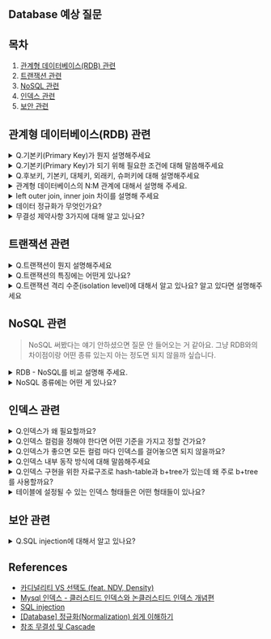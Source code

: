 ## Database 예상 질문

## 목차

1. [관계형 데이터베이스(RDB) 관련](#관계형-데이터베이스rdb-관련)
1. [트랜잭션 관련](#트랜잭션-관련)
1. [NoSQL 관련](#nosql-관련)
1. [인덱스 관련](#인덱스-관련)
1. [보안 관련](#보안-관련)

## 관계형 데이터베이스(RDB) 관련

<details>
<summary>Q.기본키(Primary Key)가 뭔지 설명해주세요</summary>

candidate key 중 선택한 main key로써, 각 row를 unique하게 구분하는 column(또는 column의 집합)을 말합니다. 그래서 기본키는 Null 값을 가질 수 없고, 중복된 값을 가질 수 없습니다. 기본키는 table당 1개만 지정해야합니다.
</details>

<details>
<summary>Q.기본키(Primary Key)가 되기 위해 필요한 조건에 대해 말씀해주세요</summary>

유일성, 최소성을 만족해야 하며 기본키가 되는 컬럼은 NULL이 되면 안 됩니다.
1. 유일성은 테이블 내 하나의 튜플을 유일하게 식별할 수 있는 속성을 의미합니다.
2. 최소성은 유일성을 만족하는 속성의 집합 중 속성(원소)가 하나만 사라져도 튜플을 유일하게 식별할 수 없음을 의미합니다.
</details>

<details>
<summary>Q.후보키, 기본키, 대체키, 외래키, 슈퍼키에 대해 설명해주세요</summary>

1. 후보키: 유일성, 최소성을 만족하는 속성의 집합입니다.
2. 기본키: 후보키 중 테이블 내 튜플을 식별할 수 있도록 선택된 키 입니다.
3. 대체키: 기본키를 제외한 나머지 후보키를 의미합니다.
4. 외래키: 참조하는 테이블의 기본키로, 각 테이블끼리 관계를 맺어줄 때 사용합니다.
5. 슈퍼키: 유일성만 만족하는 속성의 집합으로 최소성은 만족하지 않습니다.
</details>

<details>
<summary>관계형 데이터베이스의 N:M 관계에 대해서 설명해 주세요.</summary>

관계형 데이터베이스에서 양쪽 entity 모두가 서로에게 1:N 관계를 갖는 구조를 말합니다. 그래서 실제로 구현할 때는 양쪽 테이블의 N:M 관계를 나타내는 중간 테이블을 정의하여 N:M 관계를 나타냅니다.
- 예시: 학생-수강과목 테이블의 관계. 한 명의 학생은 여러 개의 수강과목을 들을 수 있고, 하나의 수강과목은 여러 명의 학생이 선택할 수 있다. 그래서 학생-수강과목 관계를 나타내는 추가 테이블을 정의함으로써 N:M 관계를 나타낸다. (그냥 이 예시 기억하고 면접관한테 말하는 게 N:M 추상적으로 말하는 것보다 낫다고 생각)
  
</details>

<details>
<summary>left outer join, inner join 차이를 설명해 주세요</summary>
  
Join이란 두 개 이상의 테이블을 서로 연결하여 하나의 결과를 만들어 보여주는 것을 말합니다.
1. inner join(또는 join)은 두 테이블에 모두 있는 내용만 join되는 방식입니다. 
2. left outer join(또는 left join)은 왼쪽 table의 모든 행에 대해서 join을 진행합니다.
</details>

<details>
<summary>데이터 정규화가 무엇인가요?</summary>

> 정규화 목표: 테이블 간에 중복된 데이터를 허용하지 않는 것    
> 중복된 데이터를 허용하지 않음으로써 무결성(Integrity)를 유지할 수 있으며, DB의 저장 용량 역시 줄일 수 있음

관계형 데이터 베이스 설계에서 중복을 최소화하게 데이터를 구조화 하는 프로세스를 정규화라고 합니다.
- 1NF(Normal Form), 2NF, 3NF, BCNF, 4NF, 5NF, 6NF가 있으며 보통 3NF가 되면 '정규화 되었다'라고 합니다.
1. 제1 정규화란 테이블의 컬럼이 원자값(Atomic Value, 하나의 값)을 갖도록 테이블을 분해하는 것입니다.
2. 제2 정규화란 제1 정규화를 진행한 테이블에 대해 완전 함수 종속을 만족하도록 테이블을 분해하는 것입니다. (완전 함수 종속이라는 것은 기본키의 부분집합이 튜플의 결정자가 되어선 안된다는 것을 의미합니다)
3. 제3 정규화란 제2 정규화를 진행한 테이블에 대해 이행적 종속을 없애도록 테이블을 분해하는 것입니다. (이행적 종속이라는 것은 A -> B, B -> C가 성립할 때 A -> C가 성립되는 것을 의미합니다)
4. BCNF 정규화란 제3 정규화를 진행한 테이블에 대해 모든 결정자가 후보키가 되도록 테이블을 분해하는 것이다. 
</details>

<details>
<summary>무결성 제약사항 3가지에 대해 알고 있나요?</summary>

도메인 무결성, 개체(Entity) 무결성, 참조(References) 무결성이 있습니다.  
1. 도메인 무결성: 테이블에 주어진 속성으로 입력되는 값은 해당 도메인에 속하는 값이어야 합니다. (ex. 'M','W'만 입력하도록 했는데, 'X' 같은 데이터가 있는 경우)
2. 개체 무결성: 하나의 릴레이션에서는 중복된 튜플이 있어서는 안 된다는 뜻입니다.
3. 참조 무결성: 기본키와 참조 키의 간의 관계가 항상 유지되도록 보장하는 것을 말합니다. 참조 키에 존재하는 값은 참조 테이블에 실제로 존재하는 값이어야하고 두 값은 같아야 합니다.
</details>

## 트랜잭션 관련

<details>
<summary>Q.트랜잭션이 뭔지 설명해주세요</summary>

transaction는 데이터베이스 내에서 수행되는 작업의 최소 단위로, 데이터베이스의 무결성을 유지하며 DB의 상태를 변화시키는 기능을 수행합니다. transaction은 하나 이상의 query를 포함해야 하고, ACID라고 칭해지는 원자성, 일관성, 고립성, 지속성의 4가지 규칙을 만족해야합니다. 
</details>

<details>
<summary>Q.트랜잭션의 특징에는 어떤게 있나요?</summary>

트랜잭션은 ACID라는 4가지 특징이 있습니다.
1. 원자성은 transaction에 포함된 작업은 전부 수행되거나 아니면 전부 수행되지 말아야 한다는 뜻입니다.
2. 일관성은 트랜잭션 실행을 성공적으로 완료하면 언제나 일관성 있는 데이터베이스 상태로 유지하는 것을 의미합니다. 일관성 있다는 것은 트랜잭션의 결과로 데이터 제약조건에 위배되는 상태가 되지 않는 것을 말합니다.  
3. 고립성은 각 transaction 작업중에 다른 transaction이 끼어들지 못하도록 보장하는 것을 의미합니다. 그래서 동시에 수행되는 transaction이 동일한 data를 가지고 충돌하지 않도록 제어해줘야 합니다. 이를 동시성제어(concurrency control) 라고합니다.
4. 지속성은 성공적으로 수행된 transaction은 데이터베이스에 영원히 반영되어야 함을 의미합니다. transaction이 완료되어 저장이 된 데이터베이스는 저장 후에 생기는 정전, 장애, 오류 등에 영향을 받지 않아야 합니다.
</details>

<details>
<summary>Q.트랜잭션 격리 수준(isolation level)에 대해서 알고 있나요? 알고 있다면 설명해주세요</summary>

트랜 잭션 격리수준은 멀티-트랜잭션 환경에서 발생할 수 있는 이상현상에 대해 고립 수준을 정해서 동시성을 제어하는 방법이며 4가지가 있습니다.
1. read-uncommitted: 다른 트랜잭션이 커밋하지 않은 데이터에 대해서도 조회할 수 있는 고립수준으로. dirty-read 문제가 발생합니다.
2. read-committed: 다른 트랜잭션이 커밋한 데이터에 대해서만 조회할 수 있는 고립수준으로 dirty-read 문제는 발생하지 않지만 unrepeatable-read 문제가 발생합니다.
3. repeatable-read: 현재 트랜잭션이 시작하기 이전에 커밋된 데이터에 대해서만 조회할 수 있는 고립수준으로 unrepeatable-read 문제는 발생하지 않지만 phantom-read 문제가 발생합니다.
4. serializable: 가장 높은 고립수준으로 3가지 이상현상이 모두 발생하지 않지만 동시성이 가장 떨어지는 고립수준입니다.
</details>

## NoSQL 관련

> NoSQL 써봤다는 얘기 안하셨으면 질문 안 들어오는 거 같아요. 그냥 RDB와의 차이점이랑 어떤 종류 있는지 아는 정도면 되지 않을까 싶습니다. 

<details>
<summary>RDB - NoSQL를 비교 설명해 주세요.</summary>

1. 관계형 데이터베이스는 사전에 엄격하게 정의된 DB schema를 요구하는 table기반 데이터 구조를 갖습니다.
2. NoSQL은 table 형식이 아닌 비정형 데이터를 저장할 수 있도록 지원합니다.
3. RDB는 엄격한 schema로 인해 데이터 중복이 없기 때문에 데이터 update가 많을 때 유리합니다.
4. NoSQL의 경우 데이터 중복으로 인해 데이터 update 시 모든 컬렉션에서 수정이 필요하기 때문에 update가 적고 조회가 많을 때 유리합니다.

![스크린샷 2022-10-23 오후 3 57 50](https://user-images.githubusercontent.com/75410527/197378623-001c75aa-4a33-4b52-aa90-668c6418b2e3.png)
</details>

<details>
<summary>NoSQL 종류에는 어떤 게 있나요?</summary> 
  
1. Key-value 형태로 데이터를 저장합니다. 조회 속도가 빨라 캐시 DB 용도나 세션 저장용으로 사용합니다.
2. Document 형태로 데이터를 저장합니다. 문서란 JSON, XML과 같은 형식을 말합니다. 서로 다른 필드를 가질 수 있어서 유연하게 대용량 데이터를 읽고 쓰는데 용이합니다.
3. Wide Column DB 형태로 저장합니다. Column이 모든 Row에 대해 항상 동일하지 않고, 여러 데이터 베이스 노드에 분산될 수 있는 대규모 데이터 셋이 필요할 때 사용하는 좋습니다. (ex. Log, 주식 거래 데이터나 기온 모니터링 데이터 등 시계열 데이터 저장)
4. Graph DB 형태로 저장합니다. 데이터 간의 관계가 탐색의 키일 경우(연관 데이터 추천 및 SNS 친구의 친구 질의)에 사용하면 적합한 DB입니다.
</details>

## 인덱스 관련

<details>
<summary>Q.인덱스가 왜 필요할까요?</summary>

인덱스가 필요한 이유는 조회 성능 향상을 위해서입니다. 인덱스를 사용하면 테이블에서 데이터 조회 시 full-scan이 아니라 range-scan을 할 수 있기 때문에 조회 성능 향상을 위해 사용합니다.
</details>

<details>
<summary>Q.인덱스 컬럼을 정해야 한다면 어떤 기준을 가지고 정할 건가요?</summary>

index는 where 절에서 자주 조회되고, 수정 빈도가 낮으며, 카디널리티는 높고, 선택도가 낮은 column을 선택해서 설정하는 것이 가장 좋습니다.

![스크린샷 2022-10-23 오후 4 14 18](https://user-images.githubusercontent.com/75410527/197379219-94eee6b7-4e63-4d3f-bb78-016fd7eda466.png)
</details>

<details>
<summary>Q.인덱스가 좋으면 모든 컬럼 마다 인덱스를 걸어놓으면 되지 않을까요?</summary>

그렇지 않습니다. index는 SELECT WHERE절에 대해서만 성능향상을 해줍니다. 이외에 데이터를 수정하게 되면 모든 index를 업데이트(+정렬)해야 하기 때문에 오히려 성능저하를 초래합니다. 또한 index를 생성할 때마다 저장공간도 차지하기 때문에 무분별하게 생성해서는 안됩니다.
</details>

<details>
<summary>Q.인덱스 내부 동작 방식에 대해 말씀해주세요</summary>

인덱스를 선언하면, 테이블로부터 파생되는 인덱스 테이블이 만들어집니다.
1. 인덱스 컬럼 기준으로 테이블이 key-value 형태로 정렬되어 저장됩니다.
2. 그리고 테이블에 인덱스 컬럼에 대한 조회 조건(ex. WHERE문)이 포함된 쿼리가 나갈 때
3. 인덱스 테이블에 저장된 key-value 값을 참조해서 테이블에 있는 결과 row 값을 반환해옵니다.
</details>

<details>
<summary>Q.인덱스 구현을 위한 자료구조로 hash-table과 b+tree가 있는데 왜 주로 b+tree를 사용할까요?</summary>

데이터베이스에서는 범위 조건으로 조회하는 경우도 많기 때문에 b+tree를 사용합니다.
1. 해시테이블의 경우 해시함수를 적용하게 되면 데이터간의 정렬 정보가 사라지게 됩니다. 그러므로 범위 조건 검색 시 시간이 더 오래걸립니다.
2. 반면에 b+tree의 경우 내부적으로 자료들이 정렬되어 있으므로 범위 조건 쿼리 시 더 빠르게 검색을 할 수 있습니다.
</details>

<details>
<summary>테이블에 설정될 수 있는 인덱스 형태들은 어떤 형태들이 있나요?</summary>

클러스터드 인덱스(Clustered Index)와 넌클러스터드 인덱스(Nonclustered Index)가 있습니다. 
1. 클러스터드 인덱스는 인덱스의 순서대로 실제 레코드가 위치하는 형태(지정한 컬럼에 대해 자동 정렬)로 테이블당 1개를 만들 수 있습니다.
2. 넌클러스터드 인덱스는 하나의 테이블에 대해 서로 다른 클러스터드 인덱스 사용이 불가능해 나온 개념으로, 물리적으로 데이터를 정렬하지 않는 대신 해당 테이블엔 인덱스(KEY)가 순차적으로 정렬되어 있고, 해당 KEY에 대한 VALUE로 PK(클러스티드 인덱스) 정보로 인덱스를 구성합니다. 

> 그래서 넌클러스터드 인덱스 탐색은 루트 노드에서부터 시작해서 Secondary Index를 통해 알아낸 Primary Key로 한번 인덱스 탐색이 이루어집니다.(MySQL InnoDB의 경우)
  
![스크린샷 2022-10-23 오후 4 38 19](https://user-images.githubusercontent.com/75410527/197380235-242bc8fe-6809-4769-8864-9318991dd940.png)

</details>

## 보안 관련

<details>
<summary>Q.SQL injection에 대해서 알고 있나요?</summary>

SQL injection은 악의적인 SQL문을 실행해서 DB를 비정상적으로 조작하는 공격방식입니다.
SQL injection을 방지할 수 있는 방법으로는 3가지가 있습니다.
1. 입력값 검증하기: 쿼리 관련 예약어나 단어가 들어오면 해당 요청 무시
2. 최소의 권한으로 DB 운영: DB 테이블 삭제 및 테이블 DROP 방지
3. 신뢰할 수 있는 네트워크에서만 접근할 수 있도록 하기
  
![c9f0d02cb20c312251aa14650d0cfdabb3a32e483b2526e78b1eb2c39f2b83a1da07371f351aef835a48bcd4a0c8235064d11747d19ecef994e2cf74c1415bc1ceca7c78a1b982aecc3df7aa83a6f6c3ffa162b96f028d1342b702404915da66](https://user-images.githubusercontent.com/75410527/197380573-106b48c3-4293-425c-89dd-4cfb8fa93d98.png)
</details>

## References

- [카디널리티 VS 선택도 (feat. NDV, Density)](https://velog.io/@jduck1024/%EC%B9%B4%EB%94%94%EB%84%90%EB%A6%AC%ED%8B%B0-VS-%EC%84%A0%ED%83%9D%EB%8F%84-feat.-NDV-Density#3-%EC%84%A0%ED%83%9D%EB%8F%84selectivity)
- [Mysql 인덱스 - 클러스티드 인덱스와 논클러스티드 인덱스 개념편](https://sihyung92.oopy.io/database/mysql-index#0164dcd4-3836-4d9d-b5e4-ec04efb220bc)
- [SQL injection](https://namu.wiki/w/SQL%20injection)
- [[Database] 정규화(Normalization) 쉽게 이해하기](https://mangkyu.tistory.com/110)
- [참조 무결성 및 Cascade](https://yusang.tistory.com/103)
